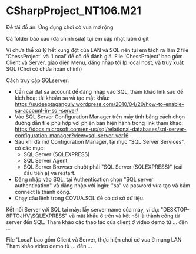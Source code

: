 # CSharpProject_NT106.M21
Đề tài đồ án: Ứng dụng chơi cờ vua mở rộng

Cả folder báo cáo (đã chỉnh sửa) tụi em cập nhật luôn ở git

Vì chưa thể xử lý hết xung đột của LAN và SQL nên tụi em tách ra làm 2 file 'ChessProject' và 'Local' để cô dễ đánh giá.
File 'ChessProject' bao gồm Client và Server, giao diện Menu, đăng nhập tới Ip local host, và truy xuất SQL (Chơi cờ chưa hoàn chỉnh)

Cách truy cập SQLserver:
- Cần cài đặt sa account để đăng nhập vào SQL, tham khảo link sau để kích hoạt tài khoản sa và tạo mật khẩu: https://sudeeptaganguly.wordpress.com/2010/04/20/how-to-enable-sa-account-in-sql-server/
- Vào SQL Server Configuration Manager trên máy tính bằng cách chọn đường dẫn file phù hợp với phiên bản hiện hành trong link tham khảo: https://docs.microsoft.com/en-us/sql/relational-databases/sql-server-configuration-manager?view=sql-server-ver16
- Sau khi đã mở Configuration Manager, tại mục "SQL Server Services", có các mục:
	+ SQL Server (SQLEXPRESS)
	+ SQL Server Agent
	+ SQL Server Browser
chuột phải "SQL Server (SQLEXPRESS)" (cái đầu tiên ạ) và restart.
- Đăng nhập vào SQL, tại Authentication chọn "SQL server authentication" và đăng nhập với login: "sa" và pasword vừa tạo và bấm connect là thành công.
- Chạy câu lệnh trong COVUA.SQL để có cơ sở dữ liệu.

Kết nối Server với SQL tại máy: lấy server name của máy, ví dụ: "DESKTOP-8PTOJHV\SQLEXPRESS" và mật khẩu ở trên và kết nối là thành công từ server đến SQL.
Tham khảo các thao tác của client ở video demo từ ... đến ...

File 'Local' bao gồm Client và Server, thực hiện chơi cờ vua ở mạng LAN 
Tham khảo video demo từ ... đến ...

